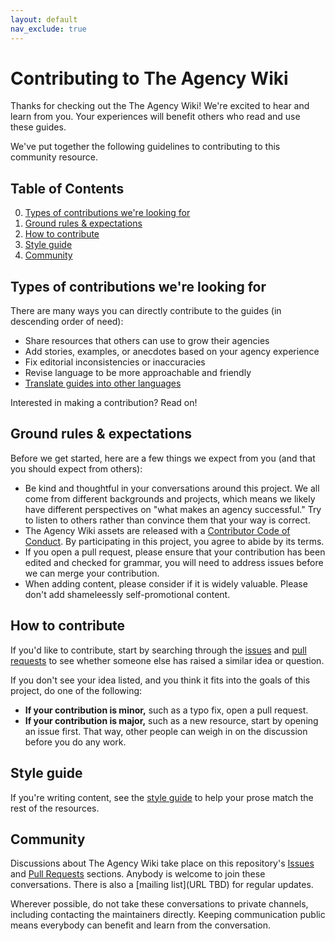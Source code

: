 ```yaml
---
layout: default
nav_exclude: true
---
```


# Contributing to The Agency Wiki

Thanks for checking out the The Agency Wiki! We're excited to hear and learn from you. Your experiences will benefit others who read and use these guides.

We've put together the following guidelines to contributing to this community resource.

## Table of Contents

0. [Types of contributions we're looking for](#types-of-contributions-were-looking-for)
0. [Ground rules & expectations](#ground-rules--expectations)
0. [How to contribute](#how-to-contribute)
0. [Style guide](#style-guide)
0. [Community](#community)

## Types of contributions we're looking for
There are many ways you can directly contribute to the guides (in descending order of need):

* Share resources that others can use to grow their agencies
* Add stories, examples, or anecdotes based on your agency experience
* Fix editorial inconsistencies or inaccuracies
* Revise language to be more approachable and friendly
* [Translate guides into other languages](docs/translations.md)

Interested in making a contribution? Read on!

## Ground rules & expectations

Before we get started, here are a few things we expect from you (and that you should expect from others):

* Be kind and thoughtful in your conversations around this project. We all come from different backgrounds and projects, which means we likely have different perspectives on "what makes an agency successful." Try to listen to others rather than convince them that your way is correct.
* The Agency Wiki assets are released with a [Contributor Code of Conduct](./CODE_OF_CONDUCT.md). By participating in this project, you agree to abide by its terms.
* If you open a pull request, please ensure that your contribution has been edited and checked for grammar, you will need to address issues before we can merge your contribution.
* When adding content, please consider if it is widely valuable. Please don't add shameleessly self-promotional content.

## How to contribute

If you'd like to contribute, start by searching through the [issues](https://github.com/ccarfi/the-agency-wiki-v1/issues) and [pull requests](https://github.com/ccarfi/the-agency-wiki-v1/pulls) to see whether someone else has raised a similar idea or question.

If you don't see your idea listed, and you think it fits into the goals of this project, do one of the following:
* **If your contribution is minor,** such as a typo fix, open a pull request.
* **If your contribution is major,** such as a new resource, start by opening an issue first. That way, other people can weigh in on the discussion before you do any work.

## Style guide
If you're writing content, see the [style guide](./docs/styleguide.md) to help your prose match the rest of the resources.

## Community

Discussions about The Agency Wiki take place on this repository's [Issues](https://github.com/ccarfi/the-agency-wiki-v1/issues) and [Pull Requests](https://github.com/ccarfi/the-agency-wiki-v1/pulls) sections. Anybody is welcome to join these conversations. There is also a [mailing list](URL TBD) for regular updates.

Wherever possible, do not take these conversations to private channels, including contacting the maintainers directly. Keeping communication public means everybody can benefit and learn from the conversation.
